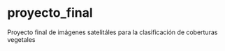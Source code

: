 # proyecto_final
Proyecto final de imágenes satelitáles para la clasificación de coberturas vegetales
